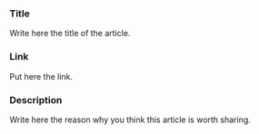 ### Title
Write here the title of the article.

### Link
Put here the link.

### Description
Write here the reason why you think this article is worth sharing.
